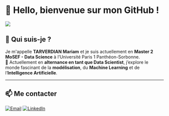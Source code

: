 # 👋 Hello, bienvenue sur mon GitHub !
<img src="https://capsule-render.vercel.app/api?type=waving&color=gradient&height=150&section=header&text=Bienvenue%20🚀&fontSize=40&fontAlignY=35" />

## 🧠 Qui suis-je ?

Je m'appelle **TARVERDIAN Mariam** et je suis actuellement en **Master 2 MoSEF - Data Science** à l’Université Paris 1 Panthéon-Sorbonne.  
🚀 Actuellement en **alternance en tant que Data Scientist**, j’explore le monde fascinant de la **modélisation**, du **Machine Learning** et de l’**Intelligence Artificielle**.

---

## 📫 Me contacter

[![Email](https://img.shields.io/badge/Email-tarverdian.bureau@gmail.com-blue?style=for-the-badge&logo=gmail)](mailto:tarverdian.bureau@gmail.com)
[![LinkedIn](https://img.shields.io/badge/LinkedIn-Connect-blue?style=for-the-badge&logo=linkedin)](https://www.linkedin.com/in/ton-profil-linkedin)

